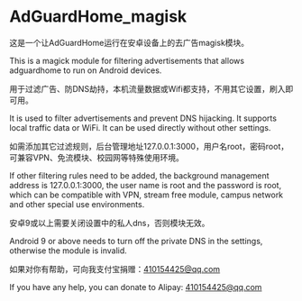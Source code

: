 # AdGuardHome_magisk
这是一个让AdGuardHome运行在安卓设备上的去广告magisk模块。

This is a magick module for filtering advertisements that allows adguardhome to run on Android devices.

用于过滤广告、防DNS劫持，本机流量数据或Wifi都支持，不用其它设置，刷入即可用。

It is used to filter advertisements and prevent DNS hijacking. It supports local traffic data or WiFi. It can be used directly without other settings.

如需添加其它过滤规则，后台管理地址127.0.0.1:3000，用户名root，密码root，可兼容VPN、免流模块、校园网等特殊使用环境。 

If other filtering rules need to be added, the background management address is 127.0.0.1:3000, the user name is root and the password is root, which can be compatible with VPN, stream free module, campus network and other special use environments.

安卓9或以上需要关闭设置中的私人dns，否则模块无效。

Android 9 or above needs to turn off the private DNS in the settings, otherwise the module is invalid.

如果对你有帮助，可向我支付宝捐赠：410154425@qq.com

If you have any help, you can donate to Alipay: 410154425@qq.com
